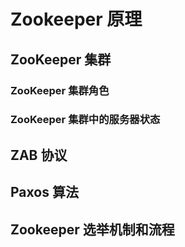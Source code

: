 # Zookeeper 原理

## ZooKeeper 集群

### ZooKeeper 集群角色





###  ZooKeeper 集群中的服务器状态



## ZAB 协议



## Paxos 算法



## Zookeeper 选举机制和流程

